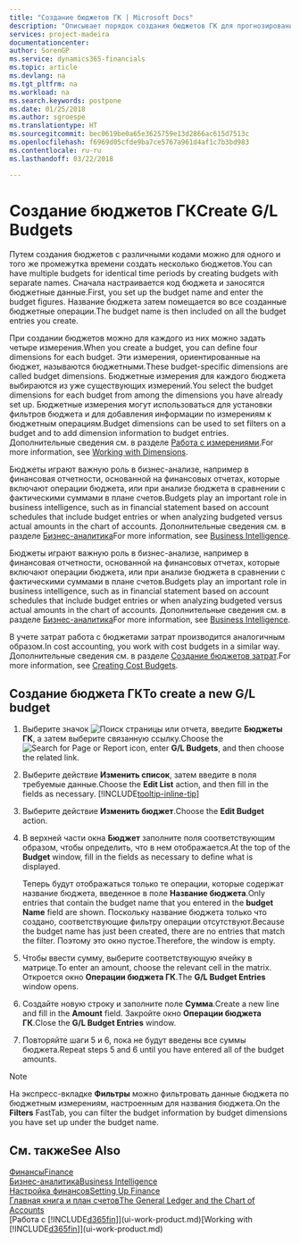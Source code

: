 ```yaml
---
title: "Создание бюджетов ГК | Microsoft Docs"
description: "Описывает порядок создания бюджетов ГК для прогнозирования различных финансовых действий и назначения измерений для целей бизнес-анализа."
services: project-madeira
documentationcenter: 
author: SorenGP
ms.service: dynamics365-financials
ms.topic: article
ms.devlang: na
ms.tgt_pltfrm: na
ms.workload: na
ms.search.keywords: postpone
ms.date: 01/25/2018
ms.author: sgroespe
ms.translationtype: HT
ms.sourcegitcommit: bec0619be0a65e3625759e13d2866ac615d7513c
ms.openlocfilehash: f6969d05cfde9ba7ce5767a961d4af1c7b3bd983
ms.contentlocale: ru-ru
ms.lasthandoff: 03/22/2018

---
```

# <a name="create-gl-budgets"></a><span data-ttu-id="4f41c-103">Создание бюджетов ГК</span><span class="sxs-lookup"><span data-stu-id="4f41c-103">Create G/L Budgets</span></span>
<span data-ttu-id="4f41c-104">Путем создания бюджетов с различными кодами можно для одного и того же промежутка времени создать несколько бюджетов.</span><span class="sxs-lookup"><span data-stu-id="4f41c-104">You can have multiple budgets for identical time periods by creating budgets with separate names.</span></span> <span data-ttu-id="4f41c-105">Сначала настраивается код бюджета и заносятся бюджетные данные.</span><span class="sxs-lookup"><span data-stu-id="4f41c-105">First, you set up the budget name and enter the budget figures.</span></span> <span data-ttu-id="4f41c-106">Название бюджета затем помещается во все созданные бюджетные операции.</span><span class="sxs-lookup"><span data-stu-id="4f41c-106">The budget name is then included on all the budget entries you create.</span></span>  

 <span data-ttu-id="4f41c-107">При создании бюджетов можно для каждого из них можно задать четыре измерения.</span><span class="sxs-lookup"><span data-stu-id="4f41c-107">When you create a budget, you can define four dimensions for each budget.</span></span> <span data-ttu-id="4f41c-108">Эти измерения, ориентированные на бюджет, называются бюджетными.</span><span class="sxs-lookup"><span data-stu-id="4f41c-108">These budget-specific dimensions are called budget dimensions.</span></span> <span data-ttu-id="4f41c-109">Бюджетные измерения для каждого бюджета выбираются из уже существующих измерений.</span><span class="sxs-lookup"><span data-stu-id="4f41c-109">You select the budget dimensions for each budget from among the dimensions you have already set up.</span></span> <span data-ttu-id="4f41c-110">Бюджетные измерения могут использоваться для установки фильтров бюджета и для добавления информации по измерениям к бюджетным операциям.</span><span class="sxs-lookup"><span data-stu-id="4f41c-110">Budget dimensions can be used to set filters on a budget and to add dimension information to budget entries.</span></span> <span data-ttu-id="4f41c-111">Дополнительные сведения см. в разделе [Работа с измерениями](finance-dimensions.md).</span><span class="sxs-lookup"><span data-stu-id="4f41c-111">For more information, see [Working with Dimensions](finance-dimensions.md).</span></span>

 <span data-ttu-id="4f41c-112">Бюджеты играют важную роль в бизнес-анализе, например в финансовая отчетности, основанной на финансовых отчетах, которые включают операции бюджета, или при анализе бюджета в сравнении с фактическими суммами в плане счетов.</span><span class="sxs-lookup"><span data-stu-id="4f41c-112">Budgets play an important role in business intelligence, such as in financial statement based on account schedules that include budget entries or when analyzing budgeted versus actual amounts in the chart of accounts.</span></span> <span data-ttu-id="4f41c-113">Дополнительные сведения см. в разделе [Бизнес-аналитика](bi.md)</span><span class="sxs-lookup"><span data-stu-id="4f41c-113">For more information, see [Business Intelligence](bi.md).</span></span>

 <span data-ttu-id="4f41c-114">Бюджеты играют важную роль в бизнес-анализе, например в финансовая отчетности, основанной на финансовых отчетах, которые включают операции бюджета, или при анализе бюджета в сравнении с фактическими суммами в плане счетов.</span><span class="sxs-lookup"><span data-stu-id="4f41c-114">Budgets play an important role in business intelligence, such as in financial statement based on account schedules that include budget entries or when analyzing budgeted versus actual amounts in the chart of accounts.</span></span> <span data-ttu-id="4f41c-115">Дополнительные сведения см. в разделе [Бизнес-аналитика](bi.md)</span><span class="sxs-lookup"><span data-stu-id="4f41c-115">For more information, see [Business Intelligence](bi.md).</span></span>

<span data-ttu-id="4f41c-116">В учете затрат работа с бюджетами затрат производится аналогичным образом.</span><span class="sxs-lookup"><span data-stu-id="4f41c-116">In cost accounting, you work with cost budgets in a similar way.</span></span> <span data-ttu-id="4f41c-117">Дополнительные сведения см. в разделе [Создание бюджетов затрат](finance-create-cost-budgets.md).</span><span class="sxs-lookup"><span data-stu-id="4f41c-117">For more information, see [Creating Cost Budgets](finance-create-cost-budgets.md).</span></span>    

## <a name="to-create-a-new-gl-budget"></a><span data-ttu-id="4f41c-118">Создание бюджета ГК</span><span class="sxs-lookup"><span data-stu-id="4f41c-118">To create a new G/L budget</span></span>  
1. <span data-ttu-id="4f41c-119">Выберите значок ![Поиск страницы или отчета](media/ui-search/search_small.png "Значок поиска страницы или отчета"), введите **Бюджеты ГК**, а затем выберите связанную ссылку.</span><span class="sxs-lookup"><span data-stu-id="4f41c-119">Choose the ![Search for Page or Report](media/ui-search/search_small.png "Search for Page or Report icon") icon, enter **G/L Budgets**, and then choose the related link.</span></span>  
2. <span data-ttu-id="4f41c-120">Выберите действие **Изменить список**, затем введите в поля требуемые данные.</span><span class="sxs-lookup"><span data-stu-id="4f41c-120">Choose the **Edit List** action, and then fill in the fields as necessary.</span></span> [!INCLUDE[tooltip-inline-tip](includes/tooltip-inline-tip_md.md)]  
3. <span data-ttu-id="4f41c-121">Выберите действие **Изменить бюджет**.</span><span class="sxs-lookup"><span data-stu-id="4f41c-121">Choose the **Edit Budget** action.</span></span>
4. <span data-ttu-id="4f41c-122">В верхней части окна **Бюджет** заполните поля соответствующим образом, чтобы определить, что в нем отображается.</span><span class="sxs-lookup"><span data-stu-id="4f41c-122">At the top of the **Budget** window, fill in the fields as necessary to define what is displayed.</span></span>  

    <span data-ttu-id="4f41c-123">Теперь будут отображаться только те операции, которые содержат название бюджета, введенное в поле **Название бюджета**.</span><span class="sxs-lookup"><span data-stu-id="4f41c-123">Only entries that contain the budget name that you entered in the **budget Name** field are shown.</span></span> <span data-ttu-id="4f41c-124">Поскольку название бюджета только что создано, соответствующие фильтру операции отсутствуют.</span><span class="sxs-lookup"><span data-stu-id="4f41c-124">Because the budget name has just been created, there are no entries that match the filter.</span></span> <span data-ttu-id="4f41c-125">Поэтому это окно пустое.</span><span class="sxs-lookup"><span data-stu-id="4f41c-125">Therefore, the window is empty.</span></span>  
5. <span data-ttu-id="4f41c-126">Чтобы ввести сумму, выберите соответствующую ячейку в матрице.</span><span class="sxs-lookup"><span data-stu-id="4f41c-126">To enter an amount, choose the relevant cell in the matrix.</span></span> <span data-ttu-id="4f41c-127">Откроется окно **Операции бюджета ГК**.</span><span class="sxs-lookup"><span data-stu-id="4f41c-127">The **G/L Budget Entries** window opens.</span></span>  
6. <span data-ttu-id="4f41c-128">Создайте новую строку и заполните поле **Сумма**.</span><span class="sxs-lookup"><span data-stu-id="4f41c-128">Create a new line and fill in the **Amount** field.</span></span> <span data-ttu-id="4f41c-129">Закройте окно **Операции бюджета ГК**.</span><span class="sxs-lookup"><span data-stu-id="4f41c-129">Close the **G/L Budget Entries** window.</span></span>  
7. <span data-ttu-id="4f41c-130">Повторяйте шаги 5 и 6, пока не будут введены все суммы бюджета.</span><span class="sxs-lookup"><span data-stu-id="4f41c-130">Repeat steps 5 and 6 until you have entered all of the budget amounts.</span></span>  

> [!NOTE]  
>  <span data-ttu-id="4f41c-131">На экспресс-вкладке **Фильтры** можно фильтровать данные бюджета по бюджетным измерениям, настроенным для названия бюджета.</span><span class="sxs-lookup"><span data-stu-id="4f41c-131">On the **Filters** FastTab, you can filter the budget information by budget dimensions you have set up under the budget name.</span></span>   

## <a name="see-also"></a><span data-ttu-id="4f41c-132">См. также</span><span class="sxs-lookup"><span data-stu-id="4f41c-132">See Also</span></span>
[<span data-ttu-id="4f41c-133">Финансы</span><span class="sxs-lookup"><span data-stu-id="4f41c-133">Finance</span></span>](finance.md)  
[<span data-ttu-id="4f41c-134">Бизнес-аналитика</span><span class="sxs-lookup"><span data-stu-id="4f41c-134">Business Intelligence</span></span>](bi.md)  
[<span data-ttu-id="4f41c-135">Настройка финансов</span><span class="sxs-lookup"><span data-stu-id="4f41c-135">Setting Up Finance</span></span>](finance-setup-finance.md)  
[<span data-ttu-id="4f41c-136">Главная книга и план счетов</span><span class="sxs-lookup"><span data-stu-id="4f41c-136">The General Ledger and the Chart of Accounts</span></span>](finance-general-ledger.md)  
<span data-ttu-id="4f41c-137">[Работа с [!INCLUDE[d365fin](includes/d365fin_md.md)]](ui-work-product.md)</span><span class="sxs-lookup"><span data-stu-id="4f41c-137">[Working with [!INCLUDE[d365fin](includes/d365fin_md.md)]](ui-work-product.md)</span></span>  

